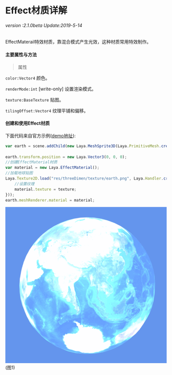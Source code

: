 # Effect材质详解

###### *version :2.1.0beta   Update:2019-5-14*

EffectMaterail特效材质，靠混合模式产生光效，这种材质常用特效制作。

#### 主要属性与方法

> 属性

`color:Vector4` 颜色。

`renderMode:int` [write-only] 设置渲染模式。

`texture:BaseTexture` 贴图。

`tilingOffset:Vector4` 纹理平铺和偏移。

#### 创建和使用Effect材质

下面代码来自官方示例([demo地址](https://layaair.ldc.layabox.com/demo2/?language=ch&category=3d&group=Material&name=EffectMaterialDemo)):

```typescript
var earth = scene.addChild(new Laya.MeshSprite3D(Laya.PrimitiveMesh.createSphere()));

earth.transform.position = new Laya.Vector3(0, 0, 0);
//创建EffectMaterial材质
var material = new Laya.EffectMaterial();
//加载地球贴图
Laya.Texture2D.load("res/threeDimen/texture/earth.png", Laya.Handler.create(this, function(texture) {
    //设置纹理
    material.texture = texture;
}));
earth.meshRenderer.material = material;
```

![](img/1.gif)<br>(图1)
